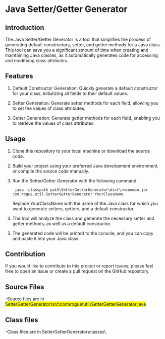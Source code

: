 
# Java Setter/Getter Generator

## Introduction
The Java Setter/Getter Generator is a tool that simplifies the process of generating default constructors, setter, and getter methods for a Java class. This tool can save you a significant amount of time when creating and maintaining Java classes, as it automatically generates code for accessing and modifying class attributes.

## Features
1. Default Constructor Generation: Quickly generate a default constructor for your class, initializing all fields to their default values.

2. Setter Generation: Generate setter methods for each field, allowing you to set the values of class attributes.

3. Getter Generation: Generate getter methods for each field, enabling you to retrieve the values of class attributes.

## Usage
1. Clone this repository to your local machine or download the source code.

2. Build your project using your preferred Java development environment, or compile the source code manually.

3. Run the Setter/Getter Generator with the following command:
   
        java -classpath path\SetterGetterGenerator\dist\rwcommon.jar com.rogue.util.SetterGetterGenerator YourClassName
   Replace YourClassName with the name of the Java class for which you want to generate setters, getters, and a default constructor.

4. The tool will analyze the class and generate the necessary setter and getter methods, as well as a default constructor.

5. The generated code will be printed to the console, and you can copy and paste it into your Java class.

## Contribution
If you would like to contribute to this project or report issues, please feel free to open an issue or create a pull request on the GitHub repository.

## Source Files
-Source files are in <span style="background-color: #FFFF00">SetterGetterGenerator\src\com\rogue\util\SetterGetterGenerator.java</span>
## Class files
-Class files are in SetterGetterGenerator\classes\
